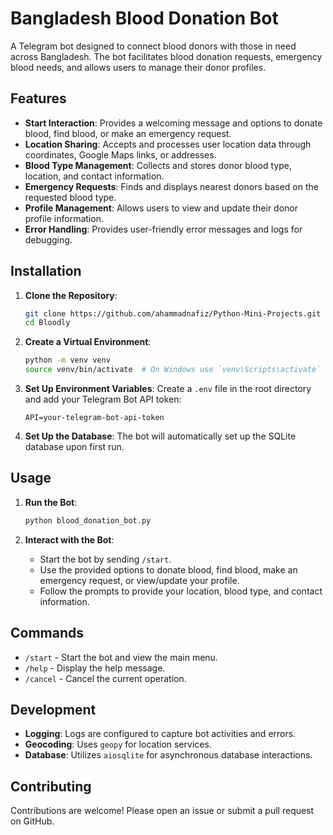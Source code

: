 # Bangladesh Blood Donation Bot

A Telegram bot designed to connect blood donors with those in need across Bangladesh. The bot facilitates blood donation requests, emergency blood needs, and allows users to manage their donor profiles.

## Features

- **Start Interaction**: Provides a welcoming message and options to donate blood, find blood, or make an emergency request.
- **Location Sharing**: Accepts and processes user location data through coordinates, Google Maps links, or addresses.
- **Blood Type Management**: Collects and stores donor blood type, location, and contact information.
- **Emergency Requests**: Finds and displays nearest donors based on the requested blood type.
- **Profile Management**: Allows users to view and update their donor profile information.
- **Error Handling**: Provides user-friendly error messages and logs for debugging.

## Installation

1. **Clone the Repository**:
    ```bash
    git clone https://github.com/ahammadnafiz/Python-Mini-Projects.git
    cd Bloodly
    ```

2. **Create a Virtual Environment**:
    ```bash
    python -m venv venv
    source venv/bin/activate  # On Windows use `venv\Scripts\activate`
    ```

3. **Set Up Environment Variables**:
    Create a `.env` file in the root directory and add your Telegram Bot API token:
    ```
    API=your-telegram-bot-api-token
    ```

4. **Set Up the Database**:
    The bot will automatically set up the SQLite database upon first run.

## Usage

1. **Run the Bot**:
    ```bash
    python blood_donation_bot.py
    ```

2. **Interact with the Bot**:
    - Start the bot by sending `/start`.
    - Use the provided options to donate blood, find blood, make an emergency request, or view/update your profile.
    - Follow the prompts to provide your location, blood type, and contact information.

## Commands

- `/start` - Start the bot and view the main menu.
- `/help` - Display the help message.
- `/cancel` - Cancel the current operation.

## Development

- **Logging**: Logs are configured to capture bot activities and errors.
- **Geocoding**: Uses `geopy` for location services.
- **Database**: Utilizes `aiosqlite` for asynchronous database interactions.

## Contributing

Contributions are welcome! Please open an issue or submit a pull request on GitHub.
